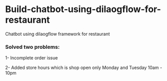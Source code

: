 # Build-chatbot-using-dilaogflow-for-restaurant
Chatbot using dilaogflow framework for restaurant

### Solved two problems:
1- Incomplete order issue

2- Added store hours which is shop open only Monday and Tuesday 10am - 10pm
